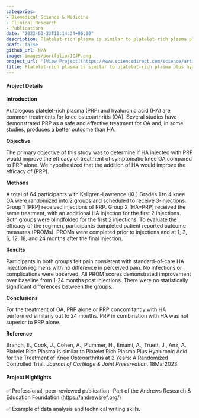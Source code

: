```yaml
---
categories:
- Biomedical Science & Medicine
- Clinical Research
- Publications
date: "2023-03-23T12:14:34+06:00"
description: Platelet-rich plasma is similar to platelet-rich plasma plus hyaluronic acid for the treatment of knee osteoarthritis at 2 years - a randomized controlled trial
draft: false
github_url: N/A
image: images/portfolio/JCJP.png
project_url: '[View Project](https://www.sciencedirect.com/science/article/pii/S2667254523000343)'
title: Platelet-rich plasma is similar to platelet-rich plasma plus hyaluronic acid for the treatment of knee osteoarthritis at 2 years - a randomized controlled trial
---
```


#### Project Details

**Introduction**

Autologous platelet-rich plasma (PRP) and hyaluronic acid (HA) are common treatments for knee osteoarthritis (OA). Several studies have demonstrated PRP as a safe and effective treatment for OA and, in some studies, produces a better outcome than HA.

**Objective**

The primary objective of this study was to determine if HA injected with PRP would improve the efficacy of treatment of symptomatic knee OA compared to PRP alone. We hypothesized that the addition of HA would improve the efficacy of (PRP).

**Methods**

A total of 64 participants with Kellgren-Lawrence (KL) Grades 1 to 4 knee OA were randomized into 2 groups and scheduled to receive 3-injections. Group 1 \[PRP\] received injections of PRP. Group 2 \[HA+PRP\] received the same treatment, with an additional HA injection for the first 2 injections. Both groups were blindfolded for the first 2 injections. To evaluate the efficacy of the regimen, participants completed patient reported outcome measures (PROMs). PROMs were completed prior to injections and at 1, 3, 6, 12, 18, and 24 months after the final injection.

**Results**

Participants in both groups felt pain consistent with standard-of-care HA injection regimens with no difference in perceived pain. No infections or complications were observed. All PROM scores demonstrated improvement over baseline from 1-24 months post injections. There were no statistically significant differences between the groups.

**Conclusions**

For the treatment of OA, PRP alone or PRP concomitantly with HA performed similarly out to 24 months. PRP in combination with HA was not superior to PRP alone.

**Reference**

Branch, E., Cook, J., Cohen, A., Plummer, H., Emami, A., Truett, J., Anz, A. Platelet Rich Plasma is similar to Platelet Rich Plasma Plus Hyaluronic Acid for the Treatment of Knee Osteoarthritis at 2 Years: A Randomized Controlled Trial. *Journal of Cartilage & Joint Preservation*. 18Mar2023.

#### Project Highlights

✅ Professional, peer-reviewed publication- Part of the Andrews Research & Education Foundation (<https://andrewsref.org/>)

✅ Example of data analysis and technical writing skills.
